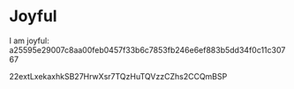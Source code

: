 # Joyful

I am joyful: a25595e29007c8aa00feb0457f33b6c7853fb246e6ef883b5dd34f0c11c30767


22extLxekaxhkSB27HrwXsr7TQzHuTQVzzCZhs2CCQmBSP
